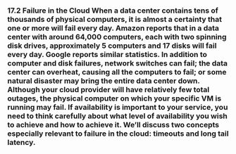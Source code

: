 ### 17.2 Failure in the Cloud When a data center contains tens of thousands of physical computers, it is almost a certainty that one or more will fail every day. Amazon reports that in a data center with around 64,000 computers, each with two spinning disk drives, approximately 5 computers and 17 disks will fail every day. Google reports similar statistics. In addition to computer and disk failures, network switches can fail; the data center can overheat, causing all the computers to fail; or some natural disaster may bring the entire data center down. Although your cloud provider will have relatively few total outages, the physical computer on which your specific VM is running may fail. If availability is important to your service, you need to think carefully about what level of availability you wish to achieve and how to achieve it. We’ll discuss two concepts especially relevant to failure in the cloud: timeouts and long tail latency.